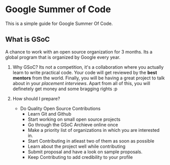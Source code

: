 # Google Summer of Code 

This is a simple guide for Google Summer Of Code. 


## What is GSoC

A chance to work with an open source organization for 3 months. Its a global program that is organized by Google every year.
    
1. Why GSoC?
	Its not a competition, it's a collaboration where you actually learn to write practical code. 
	Your code will get reviewed by the **best mentors** from the world. Finally, you will be  having a great project to talk about in your *placement interviews*. Apart from all of this, you will definetely get money and some bragging rights :p
	
2.   How should I prepare?
		- Do Quality Open Source Contributions 
		    -  Learn Git and Github
		    - Start working on small open source projects 
		    - Go through the GSoC Archieve online once
		    - Make a priority list of organizations in which you are interested in.
		    - Start Contributing in atleast two of them as soon as possible
		    - Learn about the project well while contributing
		    - Submit proposal and have a look on sample proposals.
		    - Keep Contributing to add credibility to your profile
    
